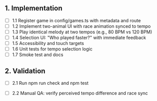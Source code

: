 ## 1. Implementation
- [ ] 1.1 Register game in config/games.ts with metadata and route
- [ ] 1.2 Implement two-animal UI with race animation synced to tempo
- [ ] 1.3 Play identical melody at two tempos (e.g., 80 BPM vs 120 BPM)
- [ ] 1.4 Selection UI: "Who played faster?" with immediate feedback
- [ ] 1.5 Accessibility and touch targets
- [ ] 1.6 Unit tests for tempo selection logic
- [ ] 1.7 Smoke test and docs

## 2. Validation
- [ ] 2.1 Run npm run check and npm test
- [ ] 2.2 Manual QA: verify perceived tempo difference and race sync

